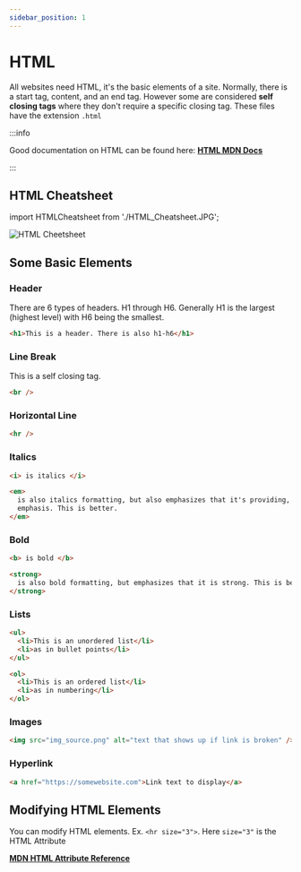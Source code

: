 ```yaml
---
sidebar_position: 1
---
```


# HTML

All websites need HTML, it's the basic elements of a site. Normally, there is a start tag, content, and an end tag. However some are considered **self closing tags** where they don't require a specific closing tag. These files have the extension `.html`

:::info

Good documentation on HTML can be found here: **[HTML MDN Docs](https://developer.mozilla.org/en-US/docs/Web/HTML)**

:::

## HTML Cheatsheet

import HTMLCheatsheet from './HTML_Cheatsheet.JPG';

<img src={HTMLCheatsheet} alt="HTML Cheetsheet" style={{width:800}}/>

## Some Basic Elements

### Header

There are 6 types of headers. H1 through H6. Generally H1 is the largest (highest level) with H6 being the smallest.

```html
<h1>This is a header. There is also h1-h6</h1>
```

### Line Break

This is a self closing tag.

```html
<br />
```

### Horizontal Line

```html
<hr />
```

### Italics

```html
<i> is italics </i>

<em>
  is also italics formatting, but also emphasizes that it's providing, well,
  emphasis. This is better.
</em>
```

### Bold

```html
<b> is bold </b>

<strong>
  is also bold formatting, but emphasizes that it is strong. This is better.
</strong>
```

### Lists

```html
<ul>
  <li>This is an unordered list</li>
  <li>as in bullet points</li>
</ul>

<ol>
  <li>This is an ordered list</li>
  <li>as in numbering</li>
</ol>
```

### Images

```html
<img src="img_source.png" alt="text that shows up if link is broken" />
```

### Hyperlink

```html
<a href="https://somewebsite.com">Link text to display</a>
```

## Modifying HTML Elements

You can modify HTML elements. Ex. `<hr size="3">`. Here `size="3"` is the HTML Attribute

**[MDN HTML Attribute Reference](https://developer.mozilla.org/en-US/docs/Web/HTML/Attributes)**
